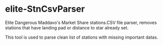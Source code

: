 # elite-StnCsvParser

Elite Dangerous Maddavo's Market Share stations.CSV file parser, removes stations that have landing pad or distance to star already set.

This tool is used to parse clean list of stations with missing important datas.
